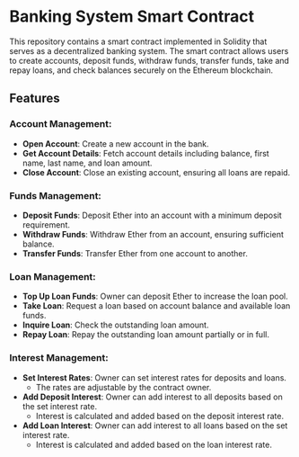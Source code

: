 # Banking System Smart Contract

This repository contains a smart contract implemented in Solidity that serves as a decentralized banking system. The smart contract allows users to create accounts, deposit funds, withdraw funds, transfer funds, take and repay loans, and check balances securely on the Ethereum blockchain.

## Features

### Account Management:

- **Open Account**: Create a new account in the bank.
- **Get Account Details**: Fetch account details including balance, first name, last name, and loan amount.
- **Close Account**: Close an existing account, ensuring all loans are repaid.

### Funds Management:

- **Deposit Funds**: Deposit Ether into an account with a minimum deposit requirement.
- **Withdraw Funds**: Withdraw Ether from an account, ensuring sufficient balance.
- **Transfer Funds**: Transfer Ether from one account to another.

### Loan Management:

- **Top Up Loan Funds**: Owner can deposit Ether to increase the loan pool.
- **Take Loan**: Request a loan based on account balance and available loan funds.
- **Inquire Loan**: Check the outstanding loan amount.
- **Repay Loan**: Repay the outstanding loan amount partially or in full.

### Interest Management:

- **Set Interest Rates**: Owner can set interest rates for deposits and loans.
  - The rates are adjustable by the contract owner.
- **Add Deposit Interest**: Owner can add interest to all deposits based on the set interest rate.
  - Interest is calculated and added based on the deposit interest rate.
- **Add Loan Interest**: Owner can add interest to all loans based on the set interest rate.
  - Interest is calculated and added based on the loan interest rate.
